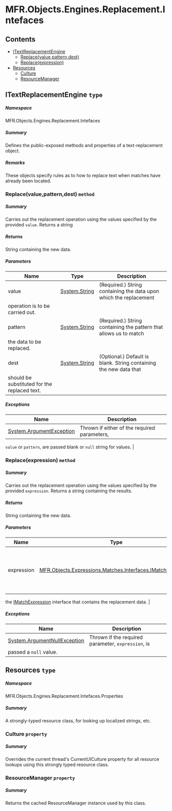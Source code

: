<a name='assembly'></a>
# MFR.Objects.Engines.Replacement.Intefaces

## Contents

- [ITextReplacementEngine](#T-MFR-Objects-Engines-Replacement-Intefaces-ITextReplacementEngine 'MFR.Objects.Engines.Replacement.Intefaces.ITextReplacementEngine')
  - [Replace(value,pattern,dest)](#M-MFR-Objects-Engines-Replacement-Intefaces-ITextReplacementEngine-Replace-System-String,System-String,System-String- 'MFR.Objects.Engines.Replacement.Intefaces.ITextReplacementEngine.Replace(System.String,System.String,System.String)')
  - [Replace(expression)](#M-MFR-Objects-Engines-Replacement-Intefaces-ITextReplacementEngine-Replace-MFR-Objects-Expressions-Matches-Interfaces-IMatchExpression- 'MFR.Objects.Engines.Replacement.Intefaces.ITextReplacementEngine.Replace(MFR.Objects.Expressions.Matches.Interfaces.IMatchExpression)')
- [Resources](#T-MFR-Objects-Engines-Replacement-Intefaces-Properties-Resources 'MFR.Objects.Engines.Replacement.Intefaces.Properties.Resources')
  - [Culture](#P-MFR-Objects-Engines-Replacement-Intefaces-Properties-Resources-Culture 'MFR.Objects.Engines.Replacement.Intefaces.Properties.Resources.Culture')
  - [ResourceManager](#P-MFR-Objects-Engines-Replacement-Intefaces-Properties-Resources-ResourceManager 'MFR.Objects.Engines.Replacement.Intefaces.Properties.Resources.ResourceManager')

<a name='T-MFR-Objects-Engines-Replacement-Intefaces-ITextReplacementEngine'></a>
## ITextReplacementEngine `type`

##### Namespace

MFR.Objects.Engines.Replacement.Intefaces

##### Summary

Defines the public-exposed methods and properties of a text-replacement object.

##### Remarks

These objects specify rules as to how to replace text when matches have
already been located.

<a name='M-MFR-Objects-Engines-Replacement-Intefaces-ITextReplacementEngine-Replace-System-String,System-String,System-String-'></a>
### Replace(value,pattern,dest) `method`

##### Summary

Carries out the replacement operation using the values specified by
the provided `value`. Returns a string

##### Returns

String containing the new data.

##### Parameters

| Name | Type | Description |
| ---- | ---- | ----------- |
| value | [System.String](http://msdn.microsoft.com/query/dev14.query?appId=Dev14IDEF1&l=EN-US&k=k:System.String 'System.String') | (Required.) String containing the data upon which the replacement
operation is to be carried out. |
| pattern | [System.String](http://msdn.microsoft.com/query/dev14.query?appId=Dev14IDEF1&l=EN-US&k=k:System.String 'System.String') | (Required.) String containing the pattern that allows us to match
the data to be replaced. |
| dest | [System.String](http://msdn.microsoft.com/query/dev14.query?appId=Dev14IDEF1&l=EN-US&k=k:System.String 'System.String') | (Optional.) Default is blank. String containing the new data that
should be substituted for the replaced text. |

##### Exceptions

| Name | Description |
| ---- | ----------- |
| [System.ArgumentException](http://msdn.microsoft.com/query/dev14.query?appId=Dev14IDEF1&l=EN-US&k=k:System.ArgumentException 'System.ArgumentException') | Thrown if either of the required parameters,
`value`
or `pattern`, are passed blank or
`null` string for values. |

<a name='M-MFR-Objects-Engines-Replacement-Intefaces-ITextReplacementEngine-Replace-MFR-Objects-Expressions-Matches-Interfaces-IMatchExpression-'></a>
### Replace(expression) `method`

##### Summary

Carries out the replacement operation using the values specified by
the provided `expression`. Returns a string
containing the results.

##### Returns

String containing the new data.

##### Parameters

| Name | Type | Description |
| ---- | ---- | ----------- |
| expression | [MFR.Objects.Expressions.Matches.Interfaces.IMatchExpression](#T-MFR-Objects-Expressions-Matches-Interfaces-IMatchExpression 'MFR.Objects.Expressions.Matches.Interfaces.IMatchExpression') | (Required.) Reference to an instance of an object that implements
the [IMatchExpression](#T-MFR-Objects-IMatchExpression 'MFR.Objects.IMatchExpression')
interface that contains the replacement data. |

##### Exceptions

| Name | Description |
| ---- | ----------- |
| [System.ArgumentNullException](http://msdn.microsoft.com/query/dev14.query?appId=Dev14IDEF1&l=EN-US&k=k:System.ArgumentNullException 'System.ArgumentNullException') | Thrown if the required parameter, `expression`, is
passed a `null` value. |

<a name='T-MFR-Objects-Engines-Replacement-Intefaces-Properties-Resources'></a>
## Resources `type`

##### Namespace

MFR.Objects.Engines.Replacement.Intefaces.Properties

##### Summary

A strongly-typed resource class, for looking up localized strings, etc.

<a name='P-MFR-Objects-Engines-Replacement-Intefaces-Properties-Resources-Culture'></a>
### Culture `property`

##### Summary

Overrides the current thread's CurrentUICulture property for all
  resource lookups using this strongly typed resource class.

<a name='P-MFR-Objects-Engines-Replacement-Intefaces-Properties-Resources-ResourceManager'></a>
### ResourceManager `property`

##### Summary

Returns the cached ResourceManager instance used by this class.
